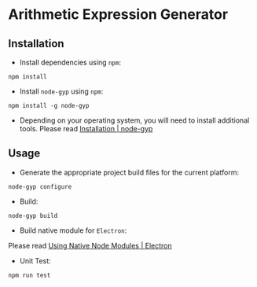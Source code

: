# Arithmetic Expression Generator

## Installation

-   Install dependencies using `npm`:

```
npm install
```

-   Install `node-gyp` using `npm`:

```
npm install -g node-gyp
```

-   Depending on your operating system, you will need to install additional tools. Please read [Installation | node-gyp](https://github.com/nodejs/node-gyp#Installation)

## Usage

-   Generate the appropriate project build files for the current platform:

```
node-gyp configure
```

-   Build:

```
node-gyp build
```

-   Build native module for `Electron`:

Please read [Using Native Node Modules | Electron](https://www.electronjs.org/docs/tutorial/using-native-node-modules)

-   Unit Test:

```
npm run test
```
